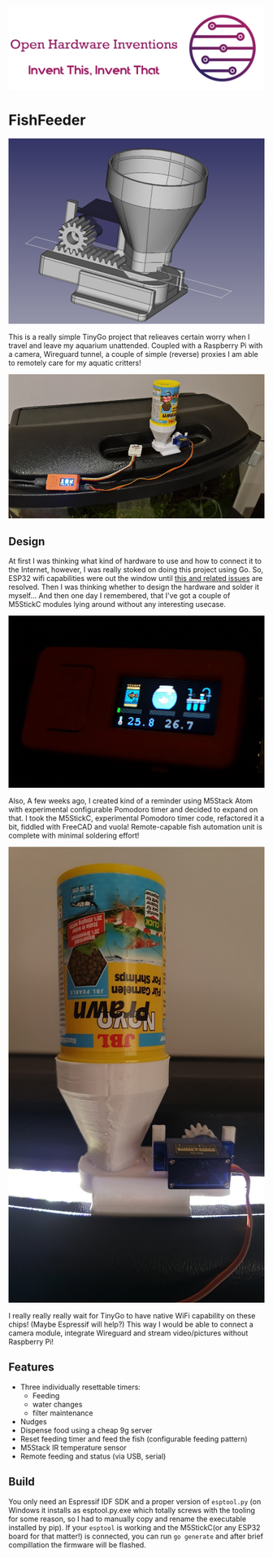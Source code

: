 
![Invent This, Invent That](parts/IT2-logo.png)

# FishFeeder

![Automatic fish feeder using M5StickC module](parts/dispenser-drawing.jpg)

This is a really simple TinyGo project that relieaves certain worry when I travel and leave my aquarium unattended.
Coupled with a Raspberry Pi with a camera, Wireguard tunnel, a couple of simple (reverse) proxies I am able to remotely care for my 
aquatic critters!

![Overview of the fish feeder](parts/overview.jpg)

## Design
At first I was thinking what kind of hardware to use and how to connect it to the Internet, however, I was really stoked on doing this project
using Go. So, ESP32 wifi capabilities were out the window until [this and related issues](https://github.com/tinygo-org/tinygo/issues/2024) are resolved.
Then I was thinking whether to design the hardware and solder it myself... And then one day I remembered, that I've got a couple of M5StickC modules lying around
without any interesting usecase.

![M5StickC module](parts/closeup.jpg)

Also, A few weeks ago, I created kind of a reminder using M5Stack Atom with experimental configurable Pomodoro timer and decided to expand on that.
I took the M5StickC, experimental Pomodoro timer code, refactored it a bit, fiddled with FreeCAD and vuola! Remote-capable fish automation unit is complete with minimal soldering effort!

![3D printed dispenser](parts/dispenser.jpg)

I really really really wait for TinyGo to have native WiFi capability on these chips! (Maybe Espressif will help?) This way I would be able to connect a camera module, integrate Wireguard and stream video/pictures without Raspberry Pi!

## Features

- Three individually resettable timers:
  - Feeding
  - water changes
  - filter maintenance
- Nudges
- Dispense food using a cheap 9g server
- Reset feeding timer and feed the fish (configurable feeding pattern)
- M5Stack IR temperature sensor
- Remote feeding and status (via USB, serial)

## Build

You only need an Espressif IDF SDK and a proper version of `esptool.py` (on Windows it installs as esptool.py.exe which totally screws with the tooling for some reason, so I had to manually copy and rename the executable installed by pip). If your `esptool` is working and the M5StickC(or any ESP32 board for that matter!) is connected, you can run `go generate` and after brief compillation the firmware will be flashed.
